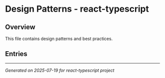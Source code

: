 # Design Patterns - react-typescript

## Overview

This file contains design patterns and best practices.

## Entries

<!-- Entries will be added here automatically -->

---
*Generated on 2025-07-19 for react-typescript project*
